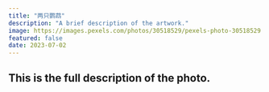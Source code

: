 ```yaml
---
title: "两只鹦鹉"
description: "A brief description of the artwork."
image: https://images.pexels.com/photos/30518529/pexels-photo-30518529.jpeg?auto=compress&cs=tinysrgb&w=1260&h=750&dpr=2
featured: false
date: 2023-07-02
---
```


## This is the full description of the photo.
